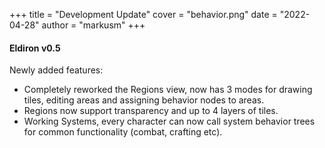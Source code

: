 +++
title = "Development Update"
cover = "behavior.png"
date = "2022-04-28"
author = "markusm"
+++

#### Eldiron v0.5

Newly added features:

* Completely reworked the Regions view, now has 3 modes for drawing tiles, editing areas and assigning behavior nodes to areas.
* Regions now support transparency and up to 4 layers of tiles.
* Working Systems, every character can now call system behavior trees for common functionality (combat, crafting etc).